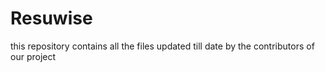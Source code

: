 # Resuwise
this repository contains all the files updated till date by the contributors of our project
